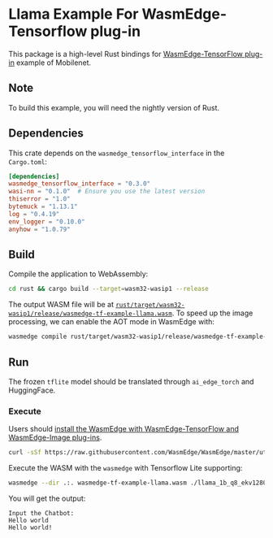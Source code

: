 # Llama Example For WasmEdge-Tensorflow plug-in

This package is a high-level Rust bindings for [WasmEdge-TensorFlow plug-in](https://wasmedge.org/docs/develop/rust/tensorflow) example of Mobilenet.

## Note

To build this example, you will need the nightly version of Rust.

## Dependencies

This crate depends on the `wasmedge_tensorflow_interface` in the `Cargo.toml`:

```toml
[dependencies]
wasmedge_tensorflow_interface = "0.3.0"
wasi-nn = "0.1.0"  # Ensure you use the latest version
thiserror = "1.0"
bytemuck = "1.13.1"
log = "0.4.19"
env_logger = "0.10.0"
anyhow = "1.0.79"
```

## Build

Compile the application to WebAssembly:

```bash
cd rust && cargo build --target=wasm32-wasip1 --release
```

The output WASM file will be at [`rust/target/wasm32-wasip1/release/wasmedge-tf-example-llama.wasm`](wasmedge-tf-example-llama.wasm).
To speed up the image processing, we can enable the AOT mode in WasmEdge with:

```bash
wasmedge compile rust/target/wasm32-wasip1/release/wasmedge-tf-example-llama.wasm wasmedge-tf-example-llama_aot.wasm
```

## Run

The frozen `tflite` model should be translated through `ai_edge_torch` and HuggingFace.

### Execute

Users should [install the WasmEdge with WasmEdge-TensorFlow and WasmEdge-Image plug-ins](https://wasmedge.org/docs/start/install#wasmedge-tensorflow-plug-in).

```bash
curl -sSf https://raw.githubusercontent.com/WasmEdge/WasmEdge/master/utils/install.sh | bash -s -- --plugins wasmedge_tensorflow wasmedge_image
```

Execute the WASM with the `wasmedge` with Tensorflow Lite supporting:

```bash
wasmedge --dir .:. wasmedge-tf-example-llama.wasm ./llama_1b_q8_ekv1280.tflite
```

You will get the output:

```console
Input the Chatbot:
Hello world
Hello world!
```
